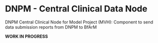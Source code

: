 # DNPM - Central Clinical Data Node 


DNPM Central Clinical Node for Model Project (MVH): Component to send data submission reports from DNPM to BfArM


**WORK IN PROGRESS**
